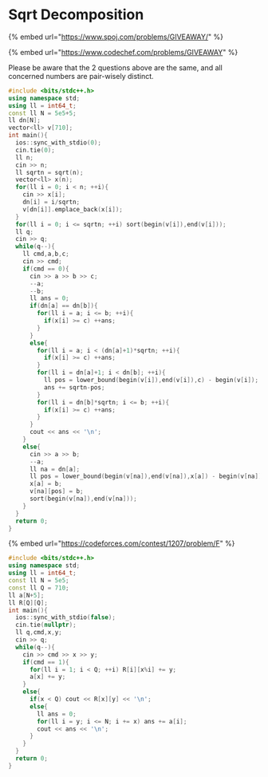 # Sqrt Decomposition

{% embed url="https://www.spoj.com/problems/GIVEAWAY/" %}

{% embed url="https://www.codechef.com/problems/GIVEAWAY" %}

Please be aware that the 2 questions above are the same, and all concerned numbers are pair-wisely distinct.

```cpp
#include <bits/stdc++.h>
using namespace std;
using ll = int64_t;
const ll N = 5e5+5;
ll dn[N];
vector<ll> v[710];
int main(){
  ios::sync_with_stdio(0);
  cin.tie(0);
  ll n;
  cin >> n;
  ll sqrtn = sqrt(n);
  vector<ll> x(n);
  for(ll i = 0; i < n; ++i){
    cin >> x[i];
    dn[i] = i/sqrtn;
    v[dn[i]].emplace_back(x[i]);
  }
  for(ll i = 0; i <= sqrtn; ++i) sort(begin(v[i]),end(v[i]));
  ll q;
  cin >> q;
  while(q--){
    ll cmd,a,b,c;
    cin >> cmd;
    if(cmd == 0){
      cin >> a >> b >> c;
      --a;
      --b;
      ll ans = 0;
      if(dn[a] == dn[b]){
        for(ll i = a; i <= b; ++i){
          if(x[i] >= c) ++ans;
        }
      }
      else{
        for(ll i = a; i < (dn[a]+1)*sqrtn; ++i){
          if(x[i] >= c) ++ans;
        }
        for(ll i = dn[a]+1; i < dn[b]; ++i){
          ll pos = lower_bound(begin(v[i]),end(v[i]),c) - begin(v[i]);
          ans += sqrtn-pos;
        }
        for(ll i = dn[b]*sqrtn; i <= b; ++i){
          if(x[i] >= c) ++ans;
        }
      }
      cout << ans << '\n';
    }
    else{
      cin >> a >> b;
      --a;
      ll na = dn[a];
      ll pos = lower_bound(begin(v[na]),end(v[na]),x[a]) - begin(v[na]);
      x[a] = b;
      v[na][pos] = b;
      sort(begin(v[na]),end(v[na]));
    }
  }
  return 0;
}
```

{% embed url="https://codeforces.com/contest/1207/problem/F" %}

```cpp
#include <bits/stdc++.h>
using namespace std;
using ll = int64_t;
const ll N = 5e5;
const ll Q = 710;
ll a[N+5];
ll R[Q][Q];
int main(){
  ios::sync_with_stdio(false);
  cin.tie(nullptr);
  ll q,cmd,x,y;
  cin >> q;
  while(q--){
    cin >> cmd >> x >> y;
    if(cmd == 1){
      for(ll i = 1; i < Q; ++i) R[i][x%i] += y;
      a[x] += y;
    }
    else{
      if(x < Q) cout << R[x][y] << '\n';
      else{
        ll ans = 0;
        for(ll i = y; i <= N; i += x) ans += a[i];
        cout << ans << '\n';
      }
    }
  }
  return 0;
}
```

